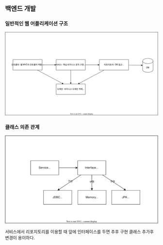## 백엔드 개발

### 일반적인 웹 어플리케이션 구조

![alt text](<일반적인 웹 어플리케이션 구조.drawio.svg>)

### 클래스 의존 관계

![alt text](<클래스 의존 관계 그림.drawio.svg>)

서비스에서 리포지토리를 이용할 때 앞에 인터페이스를 두면 추후 구현 클래스 추가후 변경이 용이하다.
